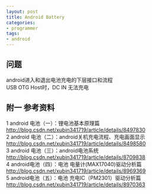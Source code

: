 ```yaml
---
layout: post
title: Android Battery
categories:
- programmer
tags:
- android
---
```



## 问题
android进入和退出电池充电的下层接口和流程		
USB OTG Host时，DC IN 无法充电



## 附一 参考资料
1	android 电池（一）：锂电池基本原理篇		
	http://blog.csdn.net/xubin341719/article/details/8497830		
2	android 电池（二）：android关机充电流程、充电画面显示		
	http://blog.csdn.net/xubin341719/article/details/8498580		
3	android 电池（三）：android电池系统			
	http://blog.csdn.net/xubin341719/article/details/8709838		
4	android电池（四）：电池 电量计(MAX17040)驱动分析篇		
	http://blog.csdn.net/xubin341719/article/details/8969369		
5	android电池（五）：电池 充电IC（PM2301）驱动分析篇			
	http://blog.csdn.net/xubin341719/article/details/8970363			

